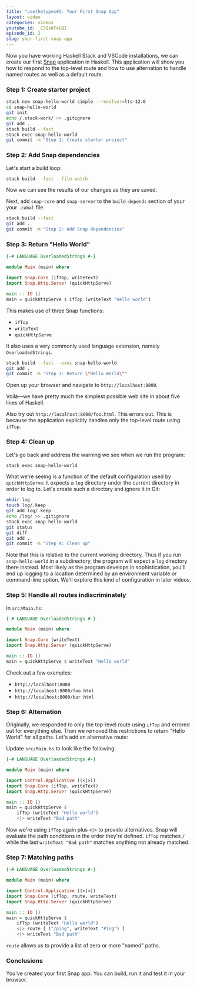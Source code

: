 ```yaml
---
title: "usethetypes#2: Your First Snap App"
layout: video
categories: videos
youtube_id: _C3QsKF4UQI
episode_id: 2
slug: your-first-snap-app
---
```

Now you have working Haskell Stack and VSCode installations, we can
create our first [Snap][snap-framework] application in Haskell. This
application will show you how to respond to the top-level route and how
to use alternation to handle named routes as well as a default route.

### Step 1: Create starter project

```bash
stack new snap-hello-world simple --resolver=lts-12.0
cd snap-hello-world
git init
echo /.stack-work/ >> .gitignore
git add .
stack build --fast
stack exec snap-hello-world
git commit -m "Step 1: Create starter project"
```

### Step 2: Add Snap dependencies

Let's start a build loop:

```bash
stack build --fast --file-watch
```

Now we can see the results of our changes as they are saved.

Next, add `snap-core` and `snap-server` to the `build-depends` section
of your your `.cabal` file.

```bash
stack build --fast
git add .
git commit -m "Step 2: Add Snap dependencies"
```

### Step 3: Return "Hello World"

```haskell
{-# LANGUAGE OverloadedStrings #-}

module Main (main) where

import Snap.Core (ifTop, writeText)
import Snap.Http.Server (quickHttpServe)

main :: IO ()
main = quickHttpServe $ ifTop (writeText "Hello world")
```

This makes use of three Snap functions:

* `ifTop`
* `writeText`
* `quickHttpServe`

It also uses a very commonly used language extension, namely
`OverloadedStrings`.

```bash
stack build --fast --exec snap-hello-world
git add .
git commit -m "Step 3: Return \"Hello World\""
```

Open up your browser and navigate to `http://localhost:8000`.

Voil&agrave;&mdash;we have pretty much the simplest possible web site in
about five lines of Haskell.

Also try out `http://localhost:8000/foo.html`. This errors out. This is
because the application explicitly handles only the top-level route
using `ifTop`.

### Step 4: Clean up

Let's go back and address the warning we see when we run the program:

```bash
stack exec snap-hello-world
```

What we're seeing is a function of the default configuration used by
`quickHttpServe`: it expects a `log` directory under the current
directory in order to log to. Let's create such a directory and ignore
it in Git:

```bash
mkdir log
touch log/.keep
git add log/.keep
echo /log/ >> .gitignore
stack exec snap-hello-world
git status
git diff
git add .
git commit -m "Step 4: Clean up"
```

Note that this is relative to the current working directory. Thus if you
run `snap-hello-world` in a subdirectory, the program will expect a
`log` directory there instead. Most likely as the program develops in
sophistication, you'll end up logging to a location determined by an
environment variable or command-line option. We'll explore this kind of
configuration in later videos.

### Step 5: Handle all routes indiscriminately

In `src/Main.hs`:

```haskell
{-# LANGUAGE OverloadedStrings #-}

module Main (main) where

import Snap.Core (writeText)
import Snap.Http.Server (quickHttpServe)

main :: IO ()
main = quickHttpServe $ writeText "Hello world"
```

Check out a few examples:

* `http://localhost:8000`
* `http://localhost:8000/foo.html`
* `http://localhost:8000/bar.html`

### Step 6: Alternation

Originally, we responded to only the top-level route using `ifTop` and
errored out for everything else. Then we removed this restrictions to
return "Hello World" for all paths. Let's add an alternative route:

Update `src/Main.hs` to look like the following:

```haskell
{-# LANGUAGE OverloadedStrings #-}

module Main (main) where

import Control.Applicative ((<|>))
import Snap.Core (ifTop, writeText)
import Snap.Http.Server (quickHttpServe)

main :: IO ()
main = quickHttpServe $
    ifTop (writeText "Hello world")
    <|> writeText "Bad path"
```

Now we're using `ifTop` again plus `<|>` to provide alternatives. Snap
will evaluate the path conditions in the order they're defined. `ifTop`
matches `/` while the last `writeText "Bad path"` matches anything not
already matched.

### Step 7: Matching paths

```haskell
{-# LANGUAGE OverloadedStrings #-}

module Main (main) where

import Control.Applicative ((<|>))
import Snap.Core (ifTop, route, writeText)
import Snap.Http.Server (quickHttpServe)

main :: IO ()
main = quickHttpServe $
    ifTop (writeText "Hello world")
    <|> route [ ("/ping", writeText "Ping") ]
    <|> writeText "Bad path"
```

`route` allows us to provide a list of zero or more "named" paths.

### Conclusions

You've created your first Snap app. You can build, run it and test it in
your browser.

[snap-framework]: http://snapframework.com/

